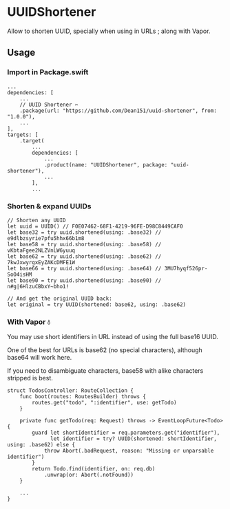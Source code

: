 # UUIDShortener

Allow to shorten UUID, specially when using in URLs ; along with Vapor.

## Usage

### Import in Package.swift

```
...
dependencies: [
    ...
    // UUID Shortener ✂️
    .package(url: "https://github.com/Dean151/uuid-shortener", from: "1.0.0"),
    ...
],
targets: [
    .target(
        ...
        dependencies: [
            ...
            .product(name: "UUIDShortener", package: "uuid-shortener"),
            ...
        ],
        ...
```

### Shorten & expand UUIDs

```
// Shorten any UUID
let uuid = UUID() // F0E07462-68F1-4219-96FE-D98C8449CAF0
let base32 = try uuid.shortened(using: .base32) // e9dlbzsyrie7pfu5hhx66b1m8
let base58 = try uuid.shortened(using: .base58) // vKbtaFgee2NLZVnLW6yuuq
let base62 = try uuid.shortened(using: .base62) // 7kwJxwyrgxEyZAKcDMFE1W
let base66 = try uuid.shortened(using: .base64) // 3MU7hyqf526pr-SoO4isHM
let base90 = try uuid.shortened(using: .base90) // n#g|6HlzuCBbxY~bho1!

// And get the original UUID back:
let original = try UUID(shortened: base62, using: .base62)
```

### With Vapor 💧

You may use short identifiers in URL instead of using the full base16 UUID.

One of the best for URLs is base62 (no special characters), although base64 will work here.

If you need to disambiguate characters, base58 with alike characters stripped is best. 

```
struct TodosController: RouteCollection {
    func boot(routes: RoutesBuilder) throws {
        routes.get("todo", ":identifier", use: getTodo)
    }

    private func getTodo(req: Request) throws -> EventLoopFuture<Todo> {
        guard let shortIdentifier = req.parameters.get("identifier"),
              let identifier = try? UUID(shortened: shortIdentifier, using: .base62) else {
            throw Abort(.badRequest, reason: "Missing or unparsable identifier")
        }
        return Todo.find(identifier, on: req.db)
            .unwrap(or: Abort(.notFound))
    }
    
    ...
}
```
